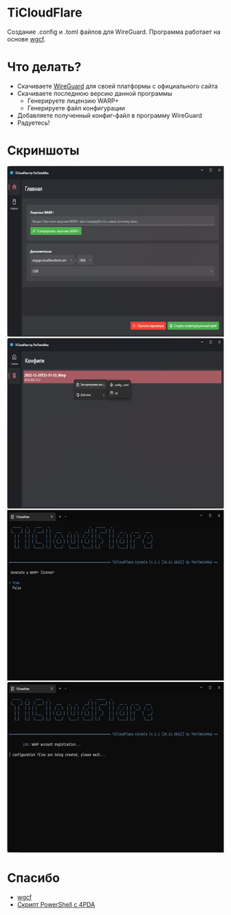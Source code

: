# TiCloudFlare
 Создание .config и .toml файлов для WireGuard. Программа работает на основе [wgcf](https://github.com/ViRb3/wgcf).

# Что делать?
 * Скачиваете [WireGuard](https://www.wireguard.com/) для своей платформы с официального сайта
 * Скачиваете последнюю версию данной программы
     * Генерируете лицензию WARP+
     * Генерируете файл конфигурации
 * Добавляете полученный конфиг-файл в программу WireGuard
 * Радуетесь!
 
# Скриншоты
<img src="screenshots/1.png" width="741" height="396"/>
<img src="screenshots/2.png" width="741" height="396"/>
<img src="screenshots/3.png" width="741" height="396"/>
<img src="screenshots/4.png" width="741" height="396"/>

# Спасибо
 * [wgcf](https://github.com/ViRb3/wgcf)
 * [Скрипт PowerShell с 4PDA](https://4pda.to/forum/index.php?showtopic=929115&st=3540#entry115275764)

